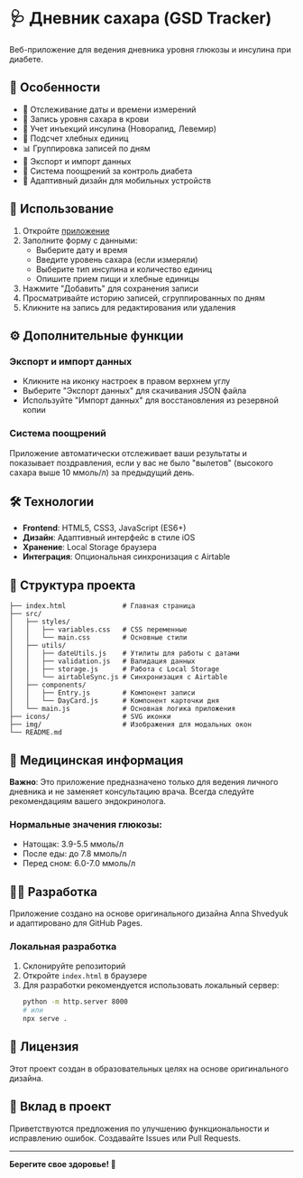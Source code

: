 # 🩺 Дневник сахара (GSD Tracker)

Веб-приложение для ведения дневника уровня глюкозы и инсулина при диабете.

## 🌟 Особенности

- 📅 Отслеживание даты и времени измерений
- 🍯 Запись уровня сахара в крови
- 💉 Учет инъекций инсулина (Новорапид, Левемир)
- 🍞 Подсчет хлебных единиц
- 📊 Группировка записей по дням
- 💾 Экспорт и импорт данных
- 🎉 Система поощрений за контроль диабета
- 📱 Адаптивный дизайн для мобильных устройств

## 🚀 Использование

1. Откройте [приложение](https://victorgorbachev.github.io/gsd-diabetes-tracker/)
2. Заполните форму с данными:
   - Выберите дату и время
   - Введите уровень сахара (если измеряли)
   - Выберите тип инсулина и количество единиц
   - Опишите прием пищи и хлебные единицы
3. Нажмите "Добавить" для сохранения записи
4. Просматривайте историю записей, сгруппированных по дням
5. Кликните на запись для редактирования или удаления

## ⚙️ Дополнительные функции

### Экспорт и импорт данных
- Кликните на иконку настроек в правом верхнем углу
- Выберите "Экспорт данных" для скачивания JSON файла
- Используйте "Импорт данных" для восстановления из резервной копии

### Система поощрений
Приложение автоматически отслеживает ваши результаты и показывает поздравления, если у вас не было "вылетов" (высокого сахара выше 10 ммоль/л) за предыдущий день.

## 🛠 Технологии

- **Frontend**: HTML5, CSS3, JavaScript (ES6+)
- **Дизайн**: Адаптивный интерфейс в стиле iOS
- **Хранение**: Local Storage браузера
- **Интеграция**: Опциональная синхронизация с Airtable

## 📁 Структура проекта

```
├── index.html              # Главная страница
├── src/
│   ├── styles/
│   │   ├── variables.css   # CSS переменные
│   │   └── main.css        # Основные стили
│   ├── utils/
│   │   ├── dateUtils.js    # Утилиты для работы с датами
│   │   ├── validation.js   # Валидация данных
│   │   ├── storage.js      # Работа с Local Storage
│   │   └── airtableSync.js # Синхронизация с Airtable
│   ├── components/
│   │   ├── Entry.js        # Компонент записи
│   │   └── DayCard.js      # Компонент карточки дня
│   └── main.js             # Основная логика приложения
├── icons/                  # SVG иконки
├── img/                    # Изображения для модальных окон
└── README.md
```

## 🏥 Медицинская информация

**Важно**: Это приложение предназначено только для ведения личного дневника и не заменяет консультацию врача. Всегда следуйте рекомендациям вашего эндокринолога.

### Нормальные значения глюкозы:
- Натощак: 3.9-5.5 ммоль/л
- После еды: до 7.8 ммоль/л
- Перед сном: 6.0-7.0 ммоль/л

## 👨‍💻 Разработка

Приложение создано на основе оригинального дизайна Anna Shvedyuk и адаптировано для GitHub Pages.

### Локальная разработка

1. Склонируйте репозиторий
2. Откройте `index.html` в браузере
3. Для разработки рекомендуется использовать локальный сервер:
   ```bash
   python -m http.server 8000
   # или
   npx serve .
   ```

## 📝 Лицензия

Этот проект создан в образовательных целях на основе оригинального дизайна.

## 🤝 Вклад в проект

Приветствуются предложения по улучшению функциональности и исправлению ошибок. Создавайте Issues или Pull Requests.

---

**Берегите свое здоровье! 💚**